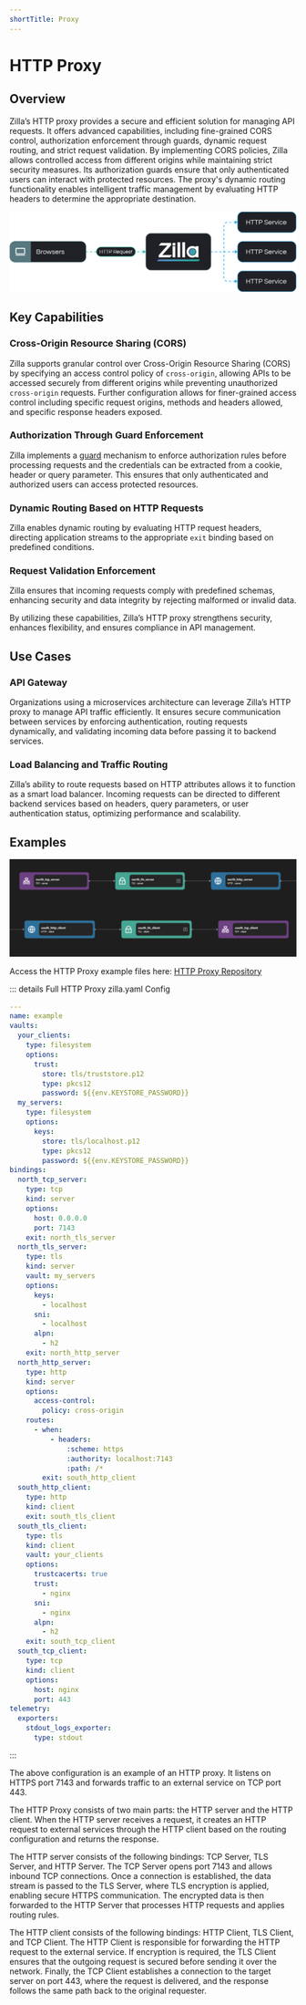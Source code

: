 ```yaml
---
shortTitle: Proxy
---
```


# HTTP Proxy

## Overview

Zilla’s HTTP proxy provides a secure and efficient solution for managing API requests. It offers advanced capabilities, including fine-grained CORS control, authorization enforcement through guards, dynamic request routing, and strict request validation. By implementing CORS policies, Zilla allows controlled access from different origins while maintaining strict security measures. Its authorization guards ensure that only authenticated users can interact with protected resources. The proxy's dynamic routing functionality enables intelligent traffic management by evaluating HTTP headers to determine the appropriate destination.

![Architecture Example](../images/HTTP%20Proxy.png)

## Key Capabilities

### Cross-Origin Resource Sharing (CORS)

Zilla supports granular control over Cross-Origin Resource Sharing (CORS) by specifying an access control policy of `cross-origin`, allowing APIs to be accessed securely from different origins while preventing unauthorized `cross-origin` requests. Further configuration allows for finer-grained access control including specific request origins, methods and headers allowed, and specific response headers exposed.

### Authorization Through Guard Enforcement

Zilla implements a [guard](../../../reference/config/overview.html#guards) mechanism to enforce authorization rules before processing requests and the credentials can be extracted from a cookie, header or query parameter. This ensures that only authenticated and authorized users can access protected resources.

### Dynamic Routing Based on HTTP Requests

Zilla enables dynamic routing by evaluating HTTP request headers, directing application streams to the appropriate `exit` binding based on predefined conditions.

### Request Validation Enforcement

Zilla ensures that incoming requests comply with predefined schemas, enhancing security and data integrity by rejecting malformed or invalid data.

By utilizing these capabilities, Zilla’s HTTP proxy strengthens security, enhances flexibility, and ensures compliance in API management.

## Use Cases

### API Gateway

Organizations using a microservices architecture can leverage Zilla’s HTTP proxy to manage API traffic efficiently. It ensures secure communication between services by enforcing authentication, routing requests dynamically, and validating incoming data before passing it to backend services.

### Load Balancing and Traffic Routing

Zilla’s ability to route requests based on HTTP attributes allows it to function as a smart load balancer. Incoming requests can be directed to different backend services based on headers, query parameters, or user authentication status, optimizing performance and scalability.

## Examples

![HTTP Proxy Pipeline Example](../images/http-proxy.png)

Access the HTTP Proxy example files here: [HTTP Proxy Repository](https://github.com/aklivity/zilla/tree/develop/examples/http.proxy)

::: details Full HTTP Proxy zilla.yaml Config

```yaml
---
name: example
vaults:
  your_clients:
    type: filesystem
    options:
      trust:
        store: tls/truststore.p12
        type: pkcs12
        password: ${{env.KEYSTORE_PASSWORD}}
  my_servers:
    type: filesystem
    options:
      keys:
        store: tls/localhost.p12
        type: pkcs12
        password: ${{env.KEYSTORE_PASSWORD}}
bindings:
  north_tcp_server:
    type: tcp
    kind: server
    options:
      host: 0.0.0.0
      port: 7143
    exit: north_tls_server
  north_tls_server:
    type: tls
    kind: server
    vault: my_servers
    options:
      keys:
        - localhost
      sni:
        - localhost
      alpn:
        - h2
    exit: north_http_server
  north_http_server:
    type: http
    kind: server
    options:
      access-control:
        policy: cross-origin
    routes:
      - when:
          - headers:
              :scheme: https
              :authority: localhost:7143
              :path: /*
        exit: south_http_client
  south_http_client:
    type: http
    kind: client
    exit: south_tls_client
  south_tls_client:
    type: tls
    kind: client
    vault: your_clients
    options:
      trustcacerts: true
      trust:
        - nginx
      sni:
        - nginx
      alpn:
        - h2
    exit: south_tcp_client
  south_tcp_client:
    type: tcp
    kind: client
    options:
      host: nginx
      port: 443
telemetry:
  exporters:
    stdout_logs_exporter:
      type: stdout
```

:::

The above configuration is an example of an HTTP proxy. It listens on HTTPS port 7143 and forwards traffic to an external service on TCP port 443.

The HTTP Proxy consists of two main parts: the HTTP server and the HTTP client. When the HTTP server receives a request, it creates an HTTP request to external services through the HTTP client based on the routing configuration and returns the response.

The HTTP server consists of the following bindings: TCP Server, TLS Server, and HTTP Server. The TCP Server opens port 7143 and allows inbound TCP connections. Once a connection is established, the data stream is passed to the TLS Server, where TLS encryption is applied, enabling secure HTTPS communication. The encrypted data is then forwarded to the HTTP Server that processes HTTP requests and applies routing rules.

The HTTP client consists of the following bindings: HTTP Client, TLS Client, and TCP Client. The HTTP Client is responsible for forwarding the HTTP request to the external service. If encryption is required, the TLS Client ensures that the outgoing request is secured before sending it over the network. Finally, the TCP Client establishes a connection to the target server on port 443, where the request is delivered, and the response follows the same path back to the original requester.
